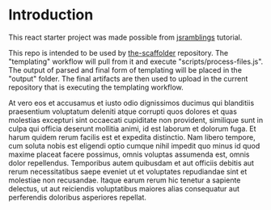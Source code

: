 # Introduction

This react starter project was made possible from [jsramblings](https://jsramblings.com/creating-a-react-app-with-webpack/) tutorial.

This repo is intended to be used by [the-scaffolder](https://github.com/kneyugn/the-scaffolder) repository. The "templating" workflow will pull from it and execute "scripts/process-files.js". The output of parsed and final form of templating will be placed in the "output" folder. The final artifacts are then used to upload in the current repository that is executing the templating workflow.

At vero eos et accusamus et iusto odio dignissimos ducimus qui blanditiis praesentium voluptatum deleniti atque corrupti quos dolores et quas molestias excepturi sint occaecati cupiditate non provident, similique sunt in culpa qui officia deserunt mollitia animi, id est laborum et dolorum fuga. Et harum quidem rerum facilis est et expedita distinctio. Nam libero tempore, cum soluta nobis est eligendi optio cumque nihil impedit quo minus id quod maxime placeat facere possimus, omnis voluptas assumenda est, omnis dolor repellendus. Temporibus autem quibusdam et aut officiis debitis aut rerum necessitatibus saepe eveniet ut et voluptates repudiandae sint et molestiae non recusandae. Itaque earum rerum hic tenetur a sapiente delectus, ut aut reiciendis voluptatibus maiores alias consequatur aut perferendis doloribus asperiores repellat.
